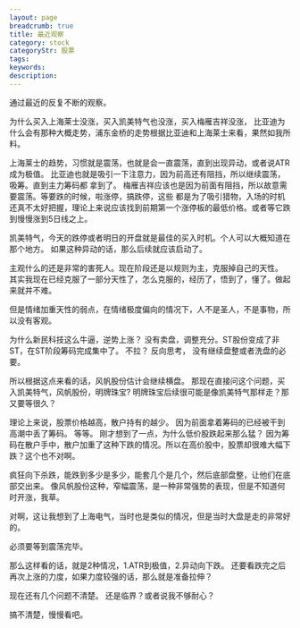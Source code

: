 ```yaml
---
layout: page
breadcrumb: true
title: 最近观察
category: stock
categoryStr: 股票
tags: 
keywords: 
description: 
---
```




通过最近的反复不断的观察。

为什么买入上海莱士没涨，买入凯美特气也没涨，买入梅雁吉祥没涨，
比亚迪为什么会有那种大概走势，浦东金桥的走势根据比亚迪和上海莱士来看，果然如我所料。

上海莱士的趋势，习惯就是震荡，也就是会一直震荡，直到出现异动，或者说ATR成为极值。
比亚迪也就是吸引一下注意力，因为前高还有阻挡，所以继续震荡，吸筹。直到主力筹码都
拿到了。
梅雁吉祥应该也是因为前面有阻挡，所以故意需要震荡。等要跌的时候，啦涨停，搞跌停，这些
都是为了吸引猎物，入场的时机还真不太好把握，理论上来说应该找到前期第一个涨停板的最低价格。或者等它跌到慢慢涨到5日线之上。

凯美特气，今天的跌停或者明日的开盘就是最佳的买入时机。个人可以大概知道在那个地方。
如果这种异动的话，那么后续就应该启动了。

主观什么的还是非常的害死人。现在阶段还是以规则为主，克服掉自己的天性。
其实我现在已经克服了一部分天性了，怎么克服的，经历了，悟到了，懂了。做起来就并不难。

但是情绪加重天性的弱点，在情绪极度偏向的情况下，人不是圣人，不是事物，所以没有客观。

为什么新民科技这么牛逼，逆势上涨？
没有卖盘，调整充分。ST股份变成了非ST，在ST阶段筹码完成集中了。
不拉？
反向思考，
没有继续盘整或者洗盘的必要。

所以根据这点来看的话，风帆股份估计会继续横盘。
那现在直接问这个问题，买入凯美特气，风帆股份，明牌珠宝?
明牌珠宝后续很可能是像凯美特气那样走？那又要等很久？

理论上来说，股票价格越高，散户持有的越少。
因为前面拿着筹码的已经被干到高潮中丢了筹码。
等等。
刚才想到了一点，为什么低价股跌起来那么猛？
因为筹码在散户手中，散户加重了这种下跌的情况。所以在高价股中，股票却很难大幅下跌？这个也不对啊。

疯狂向下杀跌，能跌到多少是多少，能套几个是几个，然后底部盘整，让他们在底部交出来。
像风帆股份这种，窄幅震荡，是一种非常强势的表现，但是不知道何时开涨，我草。

对啊，这让我想到了上海电气，当时也是类似的情况，但是当时大盘是走的非常好的。

必须要等到震荡完毕。

那么这样看的话，就是2种情况，1.ATR到极值，2.异动向下跌。
还要看跌完之后再次上涨的力度，如果力度较强的话，那么就是准备拉伸？

现在还有几个问题不清楚。
还是临界？或者说我不够耐心？

搞不清楚，慢慢看吧。



